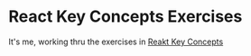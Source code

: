# React Key Concepts Exercises

It's me, working thru the exercises in [Reakt Key
Concepts](https://www.packtpub.com/product/react-key-concepts/9781803234502)
